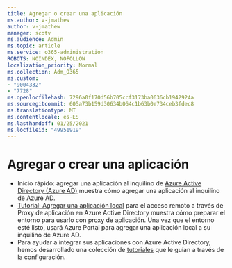 ```yaml
---
title: Agregar o crear una aplicación
ms.author: v-jmathew
author: v-jmathew
manager: scotv
ms.audience: Admin
ms.topic: article
ms.service: o365-administration
ROBOTS: NOINDEX, NOFOLLOW
localization_priority: Normal
ms.collection: Adm_O365
ms.custom:
- "9004332"
- "7728"
ms.openlocfilehash: 7296a0f170d56b705ccf3173ba0636cb1942924a
ms.sourcegitcommit: 605a73b159d30634b064c1b63b0e734ceb3fdec8
ms.translationtype: MT
ms.contentlocale: es-ES
ms.lasthandoff: 01/25/2021
ms.locfileid: "49951919"
---
```

# <a name="adding-or-creating-an-application"></a>Agregar o crear una aplicación

- Inicio rápido: agregar una aplicación al inquilino de [Azure Active Directory (Azure AD)](https://docs.microsoft.com/azure/active-directory/manage-apps/add-application-portal) muestra cómo agregar una aplicación al inquilino de Azure AD.
- [Tutorial: Agregar una aplicación local](https://docs.microsoft.com/azure/active-directory/manage-apps/application-proxy-add-on-premises-application) para el acceso remoto a través de Proxy de aplicación en Azure Active Directory muestra cómo preparar el entorno para usarlo con proxy de aplicación. Una vez que el entorno esté listo, usará Azure Portal para agregar una aplicación local a su inquilino de Azure AD.
- Para ayudar a integrar sus aplicaciones con Azure Active Directory, hemos desarrollado una colección de [tutoriales](https://docs.microsoft.com/azure/active-directory/saas-apps/tutorial-list) que le guían a través de la configuración.
